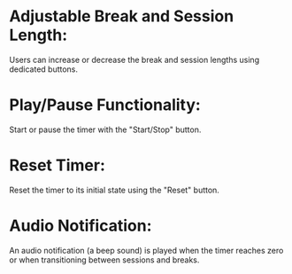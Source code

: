# Adjustable Break and Session Length:
Users can increase or decrease the break and session lengths using dedicated buttons.

# Play/Pause Functionality:
Start or pause the timer with the "Start/Stop" button.

# Reset Timer:
Reset the timer to its initial state using the "Reset" button.

# Audio Notification:
An audio notification (a beep sound) is played when the timer reaches zero or when transitioning between sessions and breaks.